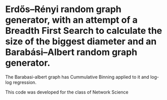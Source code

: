 # Erdős–Rényi random graph generator, with an attempt of a Breadth First Search to calculate the size of the biggest diameter and an Barabási–Albert random graph generator.
The Barabasi-albert graph has Cummulative Binning applied to it and log-log regression.

This code was developed for the class of Network Science
